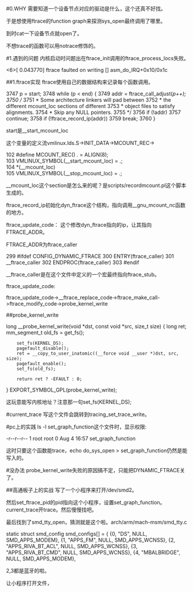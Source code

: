 #0.WHY
需要知道一个设备节点对应的驱动是什么，这个还真不好找。

于是想使用ftrace的function graph来探测sys_open最终调用了哪里。

到时cat一下设备节点就open了。

不想trace的函数可以用notrace修饰的。

#1.遇到的问题
内核启动时问题出在ftrace_init调用的ftrace_process_locs失败。

<6>[    0.043770] ftrace faulted on writing [<c01003a0>] asm_do_IRQ+0x10/0x1c

##1.ftrace实现
ftrace使用自己的数据结构来记录每个函数调用。

3747         p = start;
3748         while (p < end) {
3749                 addr = ftrace_call_adjust(*p++);
3750                 /*
3751                  * Some architecture linkers will pad between
3752                  * the different mcount_loc sections of different
3753                  * object files to satisfy alignments.
3754                  * Skip any NULL pointers.
3755                  */
3756                 if (!addr)
3757                         continue;
3758                 if (!ftrace_record_ip(addr))
3759                         break;
3760         }

start是__start_mcount_loc

这个变量的定义流vmlinux.lds.S->INIT_DATA->MCOUNT_REC->

102 #define MCOUNT_REC()    . = ALIGN(8);                           \
103                         VMLINUX_SYMBOL(__start_mcount_loc) = .; \
104                         *(__mcount_loc)                         \
105                         VMLINUX_SYMBOL(__stop_mcount_loc) = .;

__mcount_loc这个section是怎么来的呢？是scripts/recordmcount.pl这个脚本生成的。

ftrace_record_ip初始化dyn_ftrace这个结构，指向调用__gnu_mcount_nc函数的地方。

ftrace_update_code：
这个修改dyn_ftrace指向的ip，让其指向FTRACE_ADDR。

FTRACE_ADDR为ftrace_caller

299 #ifdef CONFIG_DYNAMIC_FTRACE
300 ENTRY(ftrace_caller)
301         __ftrace_caller
302 ENDPROC(ftrace_caller)
303 #endif

__ftrace_caller是在这个文件中定义的一个宏最终指向ftrace_stub。

ftrace_update_code:

ftrace_update_code->__ftrace_replace_code->ftrace_make_call->ftrace_modify_code->probe_kernel_write

##probe_kernel_write

long __probe_kernel_write(void *dst, const void *src, size_t size)
{
        long ret;
        mm_segment_t old_fs = get_fs();

        set_fs(KERNEL_DS);
        pagefault_disable();
        ret = __copy_to_user_inatomic((__force void __user *)dst, src, size);
        pagefault_enable();
        set_fs(old_fs);

        return ret ? -EFAULT : 0;
}
EXPORT_SYMBOL_GPL(probe_kernel_write);

这玩意能写内核地址？注意那一句set_fs(KERNEL_DS);

#current_trace
写这个文件会跳转到tracing_set_trace_write。

#pc上的实践
ls -l set_graph_function这个文件时，显示权限:

-r--r--r-- 1 root root 0 Aug  4 16:57 set_graph_function

这时只要这个函数能trace，echo do_sys_open > set_graph_function仍然是能写入的。

#没办法
probe_kernel_write失败的原因搞不定，只能把DYNAMIC_FTRACE关了。

##高通板子上的实战
写了一个小程序来打开/dev/smd2。

然后set_ftrace_pid的pid指向这个小程序，设置set_graph_function。current_trace开trace。然后慢慢找吧。

最后找到了smd_tty_open，猜测就是这个啦。arch/arm/mach-msm/smd_tty.c

static struct smd_config smd_configs[] = {
        {0, "DS", NULL, SMD_APPS_MODEM},
        {1, "APPS_FM", NULL, SMD_APPS_WCNSS},
        {2, "APPS_RIVA_BT_ACL", NULL, SMD_APPS_WCNSS},
        {3, "APPS_RIVA_BT_CMD", NULL, SMD_APPS_WCNSS},
        {4, "MBALBRIDGE", NULL, SMD_APPS_MODEM},

2,3都是蓝牙的啦。


让小程序打开文件，
